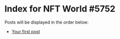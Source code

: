 # Index for NFT World #5752
Posts will be displayed in the order below:

- [Your first post](./001-first.md)

